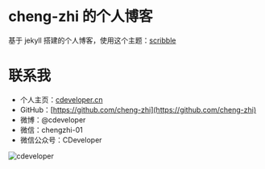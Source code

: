 # cheng-zhi 的个人博客

基于 jekyll 搭建的个人博客，使用这个主题：[scribble](https://github.com/muan/scribble)

# 联系我
- 个人主页：[cdeveloper.cn](http://cdeveloper.cn)
- GitHub：[https://github.com/cheng-zhi](https://github.com/cheng-zhi)
- 微博：@cdeveloper
- 微信：chengzhi-01
- 微信公众号：CDeveloper

![cdeveloper](http://cdeveloper.cn/images/wechart.jpg)



